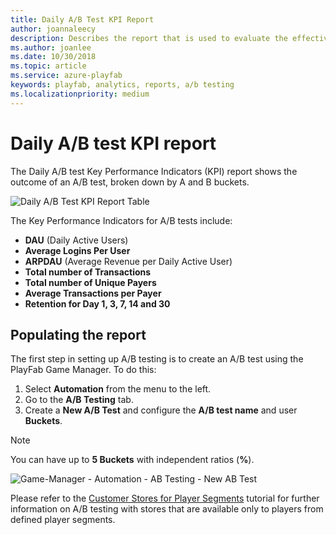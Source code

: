 ```yaml
---
title: Daily A/B Test KPI Report
author: joannaleecy
description: Describes the report that is used to evaluate the effectiveness of your A/B Test experiments.
ms.author: joanlee
ms.date: 10/30/2018
ms.topic: article
ms.service: azure-playfab
keywords: playfab, analytics, reports, a/b testing
ms.localizationpriority: medium
---
```


# Daily A/B test KPI report

The Daily A/B test Key Performance Indicators (KPI) report shows the outcome of an A/B test, broken down by A and B buckets.

![Daily A/B Test KPI Report Table](media/tutorials/daily-ab-test-kpi-report-table.png)

The Key Performance Indicators for A/B tests include:

- **DAU** (Daily Active Users)
- **Average Logins Per User**
- **ARPDAU** (Average Revenue per Daily Active User)
- **Total number of Transactions**
- **Total number of Unique Payers**
- **Average Transactions per Payer**
- **Retention for Day 1, 3, 7, 14 and 30**

## Populating the report

The first step in setting up A/B testing is to create an A/B test using the PlayFab Game Manager. To do this:

1. Select **Automation** from the menu to the left.
2. Go to the **A/B Testing** tab.
3. Create a **New A/B Test** and configure the **A/B test name** and user **Buckets**.

> [!NOTE]
> You can have up to **5 Buckets** with independent ratios (**%**).

![Game-Manager - Automation - AB Testing - New AB Test](media/tutorials/game-manager-automation-ab-testing-new-ab-test.png)

Please refer to the [Customer Stores for Player Segments](../../../features/economy/tutorials/custom-stores-for-player-segments.md) tutorial for further information on A/B testing with stores that are available only to players from defined player segments.
